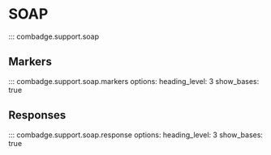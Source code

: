 # SOAP

::: combadge.support.soap

## Markers

::: combadge.support.soap.markers
    options:
      heading_level: 3
      show_bases: true

## Responses

::: combadge.support.soap.response
    options:
      heading_level: 3
      show_bases: true
